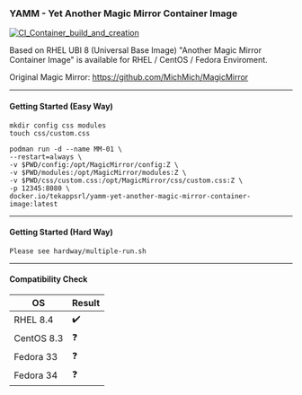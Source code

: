 ### YAMM - Yet Another Magic Mirror Container Image

[![CI_Container_build_and_creation](https://github.com/Tekapp-SRL/YAMM---Yet-Another-Magic-Mirror-Container-Image/actions/workflows/CI_Container_build_and_creation.yml/badge.svg)](https://github.com/Tekapp-SRL/YAMM---Yet-Another-Magic-Mirror-Container-Image/actions/workflows/CI_Container_build_and_creation.yml)

Based on RHEL UBI 8 (Universal Base Image) "Another Magic Mirror Container Image" is available for RHEL / CentOS / Fedora Enviroment.

Original Magic Mirror: https://github.com/MichMich/MagicMirror 

---

#### Getting Started (Easy Way)

```
mkdir config css modules
touch css/custom.css

podman run -d --name MM-01 \
--restart=always \
-v $PWD/config:/opt/MagicMirror/config:Z \
-v $PWD/modules:/opt/MagicMirror/modules:Z \
-v $PWD/css/custom.css:/opt/MagicMirror/css/custom.css:Z \
-p 12345:8080 \
docker.io/tekappsrl/yamm-yet-another-magic-mirror-container-image:latest
```
---
#### Getting Started (Hard Way)

```
Please see hardway/multiple-run.sh
```
---

#### Compatibility Check

|  OS           | Result  |
|---            |---      |
| RHEL 8.4      | ✔️       |
| CentOS 8.3    | ❓      |
| Fedora 33     | ❓      |
| Fedora 34     | ❓      |
